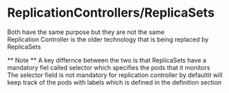 # ReplicationControllers/ReplicaSets

Both have the same purpose but they are not the same  
Replication Controller is the older technology that is being replaced by ReplicaSets  

** Note **
  A key differnce between the two is that ReplicaSets have a mandatory fiel called selector which specifies the pods that it monitors  
The selector field is not mandatory for replication controller by defaultit will keep track of the pods with labels which is defined in the definition section
